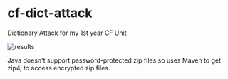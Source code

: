 # cf-dict-attack
Dictionary Attack for my 1st year CF Unit

![results](https://i.imgur.com/sDha48i.png)

Java doesn't support password-protected zip files so uses Maven to get zip4j to access encrypted zip files.
